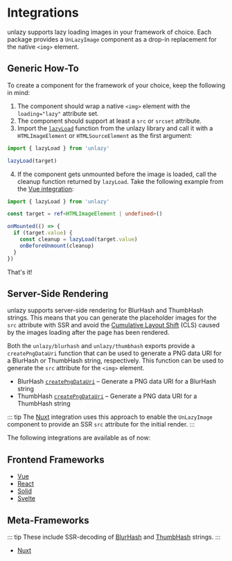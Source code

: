 # Integrations

unlazy supports lazy loading images in your framework of choice. Each package provides a `UnLazyImage` component as a drop-in replacement for the native `<img>` element.

## Generic How-To

To create a component for the framework of your choice, keep the following in mind:

1. The component should wrap a native `<img>` element with the `loading="lazy"` attribute set.
2. The component should support at least a `src` or `srcset` attribute.
3. Import the [`lazyLoad`](/api/lazy-load) function from the unlazy library and call it with a `HTMLImageElement` or `HTMLSourceElement` as the first argument:

```ts
import { lazyLoad } from 'unlazy'

lazyLoad(target)
```

4. If the component gets unmounted before the image is loaded, call the cleanup function returned by `lazyLoad`. Take the following example from the [Vue integration](/integrations/vue):

```ts
import { lazyLoad } from 'unlazy'

const target = ref<HTMLImageElement | undefined>()

onMounted(() => {
  if (target.value) {
    const cleanup = lazyLoad(target.value)
    onBeforeUnmount(cleanup)
  }
})
```

That's it!

## Server-Side Rendering

unlazy supports server-side rendering for BlurHash and ThumbHash strings. This means that you can generate the placeholder images for the `src` attribute with SSR and avoid the [Cumulative Layout Shift](https://web.dev/cls/) (CLS) caused by the images loading after the page has been rendered.

Both the `unlazy/blurhash` and `unlazy/thumbhash` exports provide a `createPngDataUri` function that can be used to generate a PNG data URI for a BlurHash or ThumbHash string, respectively. This function can be used to generate the `src` attribute for the `<img>` element.

- BlurHash [`createPngDataUri`](/api/blurhash-create-png-data-uri) – Generate a PNG data URI for a BlurHash string
- ThumbHash [`createPngDataUri`](/api/thumbhash-create-png-data-uri) – Generate a PNG data URI for a ThumbHash string

::: tip
The [Nuxt](/integrations/nuxt) integration uses this approach to enable the `UnLazyImage` component to provide an SSR `src` attribute for the initial render.
:::

The following integrations are available as of now:

## Frontend Frameworks

- [Vue](/integrations/vue)
- [React](/integrations/react)
- [Solid](/integrations/solid)
- [Svelte](/integrations/svelte)

## Meta-Frameworks

::: tip
These include SSR-decoding of [BlurHash](/placeholders/blurhash) and [ThumbHash](/placeholders/thumbhash) strings.
:::

- [Nuxt](/integrations/nuxt)
